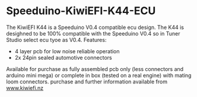 # Speeduino-KiwiEFI-K44-ECU
The KiwiEFI K44 is a Speeduino V0.4 compatible ecu design.
The K44 is desighned to be 100% compatible with the Speeduino V0.4 so in Tuner Studio select ecu tyoe as V0.4.
Features:
- 4 layer pcb for low noise reliable operation
- 2x 24pin sealed automotive connectors


Available for purchase as fully assembled pcb only (less connectors and arduino mini mega) or complete in box (tested on a real engine) with mating loom connectors.
purchase and further information available from www.kiwiefi.nz 

